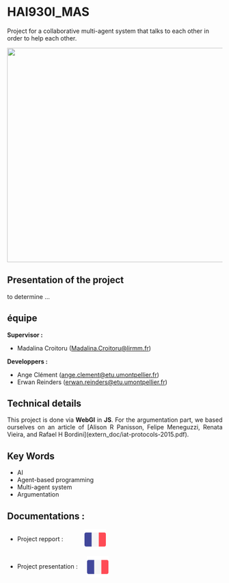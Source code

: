 # HAI930I_MAS

Project for a collaborative multi-agent system that talks to each other in order to help each other.

<p align="center">
<a href="./extern_doc/img_presentation.jpg">
<img align="center" src="./extern_doc/MAS.JPG" width="800" height="500"/>
</a>
</p>

## Presentation of the project 
to determine ...


## équipe
<b>Supervisor :</b>    
-  Madalina Croitoru (Madalina.Croitoru@lirmm.fr) 

<b>Developpers :</b>
- Ange Clément (ange.clement@etu.umontpellier.fr) 
- Erwan Reinders (erwan.reinders@etu.umontpellier.fr) 

## Technical details
<p align="justify">
This project is done via <b>WebGl</b> in <b>JS</b>.
For the argumentation part, we based ourselves on an article of [Alison R Panisson, Felipe Meneguzzi, Renata Vieira, and Rafael H Bordini](extern_doc/iat-protocols-2015.pdf).
</p>

## Key Words
- AI
- Agent-based programming
- Multi-agent system
- Argumentation

## Documentations :
- Project repport : &emsp;&emsp;&emsp;
[<img align="center" src="./extern_doc/french.png" width="50" height="50"/>](./extern_doc/.pdf)

- Project presentation : &emsp;
[<img align="center" src="./extern_doc/french.png" width="50" height="50"/>](./extern_doc/.pdf)
